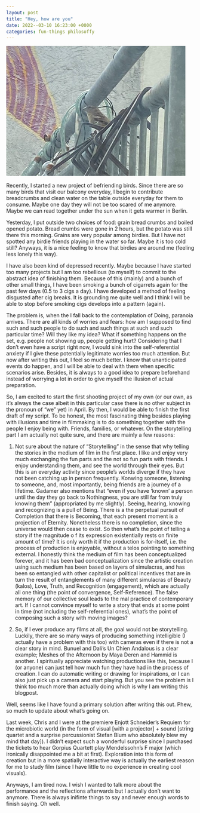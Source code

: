 ```yaml
---
layout: post
title: "Hey, how are you"
date: 2022--03-10 16:23:00 +0000
categories: fun-things philosoffy
---
```

<a href="/" class="birdie1">
      <img src="/img/birdie1.jpg">
    </a>

Recently, I started a new project of befriending birds. Since there are so many birds that visit our balcony everyday, I begin to contribute breadcrumbs and clean water on the table outside everyday for them to consume. Maybe one day they will not be too scared of me anymore. Maybe we can read together under the sun when it gets warmer in Berlin. 

Yesterday, I put outside two choices of food: grain bread crumbs and boiled opened potato. Bread crumbs were gone in 2 hours, but the potato was still there this morning. Grains are very popular among birdies. But I have not spotted any birdie friends playing in the water so far. Maybe it is too cold still? Anyways, it is a nice feeling to know that birdies are around me (feeling less lonely this way). 

I have also been kind of depressed recently. Maybe because I have started too many projects but I am too rebellious (to myself) to commit to the abstract idea of finishing them. Because of this (mainly) and a bunch of other small things, I have been smoking a bunch of cigarrets again for the past few days (0.5 to 3 cigs a day). I have developed a method of feeling disgusted after cig breaks. It is grounding me quite well and I think I will be able to stop before smoking cigs develops into a pattern (again). 

The problem is, when the I fall back to the contemplation of Doing, paranoia arrives. There are all kinds of worries and fears: how am I supposed to find such and such people to do such and such things at such and such particular time? Will they like my idea? What if something happens on the set, e.g. people not showing up, people getting hurt? Considering that I don’t even have a script right now, I would sink into the self-referential anxiety if I give these potentially legitimate worries too much attention. But now after writing this out, I feel so much better. I know that unanticipated events do happen, and I will be able to deal with them when specific scenarios arise. Besides, it is always to a good idea to prepare beforehand instead of worrying a lot in order to give myself the illusion of actual preparation. 

So, I am excited to start the first shooting project of my own (or our own, as it’s always the case albeit in this particular case there is no other subject in the pronoun of “we” yet) in April. By then, I would be able to finish the first draft of my script. To be honest, the most fascinating thing besides playing with illusions and time in filmmaking is to do something together with the people I enjoy being with. Friends, families, or whatever. On the storytelling part I am actually not quite sure, and there are mainly a few reasons:


1)	Not sure about the nature of “Storytelling” in the sense that why telling the stories in the medium of film in the first place. I like and enjoy very much exchanging the fun parts and the not so fun parts with friends. I enjoy understanding them, and see the world through their eyes. But this is an everyday activity since people’s worlds diverge if they have not been catching up in person frequently. Konwing someone, listening to someone, and, most importantly, being friends are a journey of a lifetime. Gadamer also mentions that “even if you have ‘known’ a person until the day they go back to Nothingness, you are still far from truly knowing them” (appropriated by me slightly). Seeing, hearing, knowing and recognizing is a pull of Being. There is a the perpetual pursuit of Completion that there is Becoming, that each present moment is a projection of Eternity. Nonetheless there is no completion, since the universe would then cease to exist. So then what’s the point of telling a story if the magnitude o f its expression existentially rests on finite amount of time? It is only worth it if the production is for-itself, i.e. the process of production is enjoyable, without a telos pointing to something external. I honestly think the medium of film has been conceptualized forever, and it has been bad conceptualization since the artistic creation using such medium has been based on layers of simulacras, and has been so entangled with other capitalist or political incentives that are in turn the result of entanglements of many different simulacras of Beauty (kalos), Love, Truth, and Recognition (engagement), which are actually all one thing (the point of convergence, Self-Reference). The false memory of our collective soul leads to the mal practice of contemporary art. 
If I cannot convince myself to write a story that ends at some point in time (not including the self-referential ones), what’s the point of composing such a story with moving images? 

2)	So, if I ever produce any films at all, the goal would not be storytelling. Luckily, there are so many ways of producing something intelligible (I actually have a problem with this too) with cameras even if there is not a clear story in mind. Bunuel and Dali’s Un Chien Andalous is a clear example; Meshes of the Afternoon by Maya Deren and Hammid is another. I spiritually appreciate watching productions like this, because I (or anyone) can just tell how much fun they have had in the process of creation. I can do automatic writing or drawing for inspirations, or I can also just pick up a camera and start playing. But you see the problem is I think too much more than actually doing which is why I am writing this blogpost. 

Well, seems like I have found a primary solution after writing this out. Phew, so much to update about what’s going on. 
	

Last week, Chris and I were at the premiere Enjott Schneider’s Requiem for the microbiotic world (in the form of visual [with a projector] + sound [string quartet and a surprise percussionist Stefan Blum who absolutely blew my mind that day]). I didn’t expect such a wonderful surprise since I purchased the tickets to hear Gorpius Quartett play Mendelssohn’s F major (which ironically disappointed me a bit at first). Exploration into this form of creation but in a more spatially interactive way is actually the earliest reason for me to study film (since I have little to no experience in creating cool visuals). 

Anyways, I am tired now. I wish I wanted to talk more about the performance and the reflections afterwards but I actually don’t want to anymore. There is always inifinte things to say and never enough words to finish saying. Oh well. 


